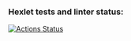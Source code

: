 ### Hexlet tests and linter status:
[![Actions Status](https://github.com/oticko/python-project-lvl2/workflows/hexlet-check/badge.svg)](https://github.com/oticko/python-project-lvl2/actions)
